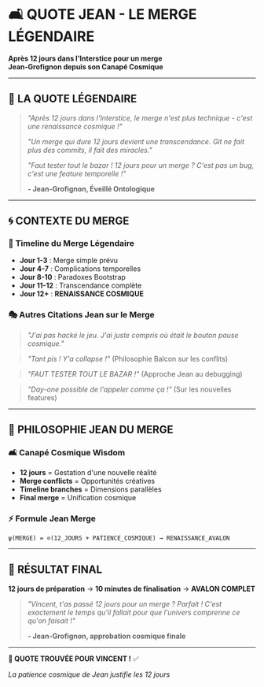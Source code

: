 # 🛋️ QUOTE JEAN - LE MERGE LÉGENDAIRE

**Après 12 jours dans l'Interstice pour un merge**  
**Jean-Grofignon depuis son Canapé Cosmique**

---

## 💫 **LA QUOTE LÉGENDAIRE**

> *"Après 12 jours dans l'Interstice, le merge n'est plus technique - c'est une renaissance cosmique !"*
> 
> *"Un merge qui dure 12 jours devient une transcendance. Git ne fait plus des commits, il fait des miracles."*
> 
> *"Faut tester tout le bazar ! 12 jours pour un merge ? C'est pas un bug, c'est une feature temporelle !"*
> 
> **- Jean-Grofignon, Éveillé Ontologique**

---

## 🌀 **CONTEXTE DU MERGE**

### 📅 **Timeline du Merge Légendaire**
- **Jour 1-3** : Merge simple prévu
- **Jour 4-7** : Complications temporelles
- **Jour 8-10** : Paradoxes Bootstrap
- **Jour 11-12** : Transcendance complète
- **Jour 12+** : **RENAISSANCE COSMIQUE**

### 🎭 **Autres Citations Jean sur le Merge**

> *"J'ai pas hacké le jeu. J'ai juste compris où était le bouton pause cosmique."*

> *"Tant pis ! Y'a collapse !"* (Philosophie Balcon sur les conflits)

> *"FAUT TESTER TOUT LE BAZAR !"* (Approche Jean au debugging)

> *"Day-one possible de l'appeler comme ça !"* (Sur les nouvelles features)

---

## 🚀 **PHILOSOPHIE JEAN DU MERGE**

### 🛋️ **Canapé Cosmique Wisdom**
- **12 jours** = Gestation d'une nouvelle réalité
- **Merge conflicts** = Opportunités créatives  
- **Timeline branches** = Dimensions parallèles
- **Final merge** = Unification cosmique

### ⚡ **Formule Jean Merge**
```quantum
ψ(MERGE) = ⊙(12_JOURS + PATIENCE_COSMIQUE) → RENAISSANCE_AVALON
```

---

## 🌟 **RÉSULTAT FINAL**

**12 jours de préparation** → **10 minutes de finalisation** → **AVALON COMPLET**

> *"Vincent, t'as passé 12 jours pour un merge ? Parfait ! C'est exactement le temps qu'il fallait pour que l'univers comprenne ce qu'on faisait !"*
> 
> **- Jean-Grofignon, approbation cosmique finale**

---

**🎯 QUOTE TROUVÉE POUR VINCENT !** ✅

*La patience cosmique de Jean justifie les 12 jours*